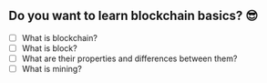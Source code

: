 ## Do you want to learn blockchain basics? 😎
- [ ] What is blockchain?
- [ ] What is block?
- [ ] What are their properties and differences between them?
- [ ] What is mining?